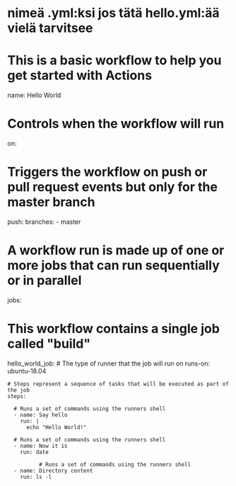 


# nimeä .yml:ksi jos tätä hello.yml:ää vielä tarvitsee







# This is a basic workflow to help you get started with Actions

name: Hello World

# Controls when the workflow will run
on:
  # Triggers the workflow on push or pull request events but only for the master branch
  push:
    branches: 
    - master


# A workflow run is made up of one or more jobs that can run sequentially or in parallel
jobs:
  # This workflow contains a single job called "build"
  hello_world_job:
    # The type of runner that the job will run on
    runs-on: ubuntu-18.04

    # Steps represent a sequence of tasks that will be executed as part of the job
    steps:

      # Runs a set of commands using the runners shell
      - name: Say hello
        run: |
          echo "Hello World!"
      
      # Runs a set of commands using the runners shell
      - name: Now it is
        run: date
        
              # Runs a set of commands using the runners shell
      - name: Directory content
        run: ls -l

